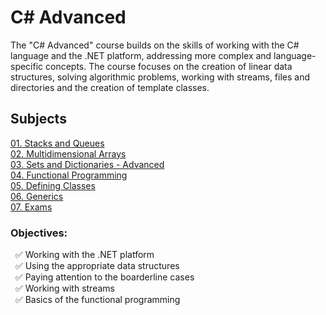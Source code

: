# C# Advanced

The "C# Advanced" course builds on the skills of working with the C# language and the .NET platform, addressing more complex and language-specific concepts. The course focuses on the creation of linear data structures, solving algorithmic problems, working with streams, files and directories and the creation of template classes. 

## Subjects
[01. Stacks and Queues](https://github.com/Tony-Ivanova/SoftUni/tree/main/C%23%20Courses/02.01.%20C%23%20Advanced/01.%20Stacks%20and%20Queues)  
[02. Multidimensional Arrays](https://github.com/Tony-Ivanova/SoftUni/tree/main/C%23%20Courses/02.01.%20C%23%20Advanced/02.%20Multidimensional%20Arrays)  
[03. Sets and Dictionaries - Advanced](https://github.com/Tony-Ivanova/SoftUni/tree/main/C%23%20Courses/02.01.%20C%23%20Advanced/03.%20Sets%20and%20Dictionaries%20Advanced)  
[04. Functional Programming](https://github.com/Tony-Ivanova/SoftUni/tree/main/C%23%20Courses/02.01.%20C%23%20Advanced/04.%20Functional%20Programming)  
[05. Defining Classes](https://github.com/Tony-Ivanova/SoftUni/tree/main/C%23%20Courses/02.01.%20C%23%20Advanced/05.%20Defining%20Classes)  
[06. Generics](https://github.com/Tony-Ivanova/SoftUni/tree/main/C%23%20Courses/02.01.%20C%23%20Advanced/06.%20Generics)  
[07. Exams](https://github.com/Tony-Ivanova/SoftUni/tree/main/C%23%20Courses/02.01.%20C%23%20Advanced/09.%20Exams)  

### Objectives:  
 &nbsp; :white_check_mark: Working with the .NET platform    
 &nbsp; :white_check_mark: Using the appropriate data structures  
 &nbsp; :white_check_mark: Paying attention to the boarderline cases  
 &nbsp; :white_check_mark: Working with streams  
 &nbsp; :white_check_mark: Basics of the functional programming  

